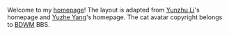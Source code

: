 Welcome to my [homepage](https://tyliu1.github.io/)! The layout is adapted from [Yunzhu Li](http://people.csail.mit.edu/liyunzhu/)'s homepage and [Yuzhe Yang](http://www.mit.edu/~yuzhe/)'s homepage.
The cat avatar copyright belongs to [BDWM](https://bbs.pku.edu.cn/v2/home.php) BBS.
